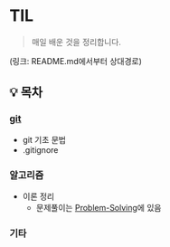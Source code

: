 # TIL

> 매일 배운 것을 정리합니다.

(링크: README.md에서부터 상대경로)

## :bulb: 목차

### [git](./git) 

- git 기초 문법
- .gitignore

### 알고리즘

- 이론 정리
  - 문제풀이는 [Problem-Solving](https://github.com/sonic247897/Problem-Solving)에 있음

### 기타



